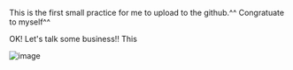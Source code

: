 This is the first small practice for me to upload to the github.^^
Congratuate to myself^^

OK!
Let's talk some business!!
This 


 ![image]()
